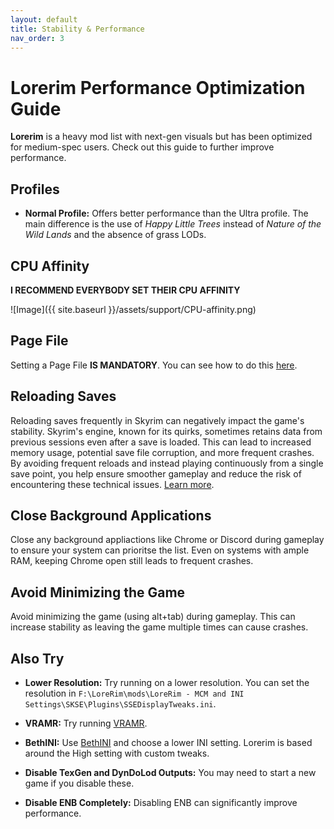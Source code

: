 ```yaml
---
layout: default
title: Stability & Performance
nav_order: 3
---
```


# Lorerim Performance Optimization Guide

**Lorerim** is a heavy mod list with next-gen visuals but has been optimized for medium-spec users. Check out this guide to further improve performance.

## Profiles

- **Normal Profile:** Offers better performance than the Ultra profile. The main difference is the use of *Happy Little Trees* instead of *Nature of the Wild Lands* and the absence of grass LODs.

## CPU Affinity

**I RECOMMEND EVERYBODY SET THEIR CPU AFFINITY**

![Image]({{ site.baseurl }}/assets/support/CPU-affinity.png)

## Page File

Setting a Page File **IS MANDATORY**. You can see how to do this [here](https://www.tomshardware.com/news/how-to-manage-virtual-memory-pagefile-windows-10,36929.html).

## Reloading Saves

Reloading saves frequently in Skyrim can negatively impact the game's stability. Skyrim's engine, known for its quirks, sometimes retains data from previous sessions even after a save is loaded. This can lead to increased memory usage, potential save file corruption, and more frequent crashes. By avoiding frequent reloads and instead playing continuously from a single save point, you help ensure smoother gameplay and reduce the risk of encountering these technical issues. [Learn more](https://www.youtube.com/watch?v=PJPzMAXSprU).

## Close Background Applications 

Close any background appliactions like Chrome or Discord during gameplay to ensure your system can prioritse the list.
Even on systems with ample RAM, keeping Chrome open still leads to frequent crashes.

## Avoid Minimizing the Game

Avoid minimizing the game (using alt+tab) during gameplay. This can increase stability as leaving the game multiple times can cause crashes.

## Also Try

- **Lower Resolution:** Try running on a lower resolution. You can set the resolution in `F:\LoreRim\mods\LoreRim - MCM and INI Settings\SKSE\Plugins\SSEDisplayTweaks.ini`.

- **VRAMR:** Try running [VRAMR](https://www.nexusmods.com/skyrimspecialedition/mods/90557).

- **BethINI:** Use [BethINI](https://www.nexusmods.com/site/mods/631) and choose a lower INI setting. Lorerim is based around the High setting with custom tweaks.

- **Disable TexGen and DynDoLod Outputs:** You may need to start a new game if you disable these.

- **Disable ENB Completely:** Disabling ENB can significantly improve performance.
